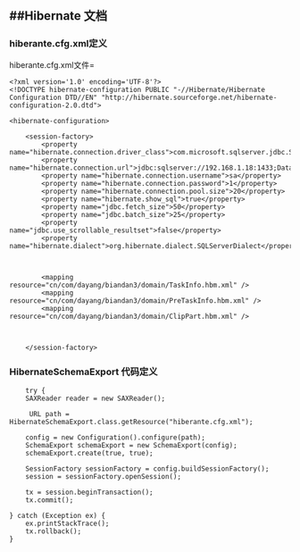 ##Hibernate 文档
---

### hiberante.cfg.xml定义

hiberante.cfg.xml文件=	


	<?xml version='1.0' encoding='UTF-8'?>
	<!DOCTYPE hibernate-configuration PUBLIC "-//Hibernate/Hibernate Configuration DTD//EN" "http://hibernate.sourceforge.net/hibernate-configuration-2.0.dtd">

	<hibernate-configuration>

		<session-factory>
			<property name="hibernate.connection.driver_class">com.microsoft.sqlserver.jdbc.SQLServerDriver</property>
			<property name="hibernate.connection.url">jdbc:sqlserver://192.168.1.18:1433;DatabaseName=test_dyulc30_hw</property>
			<property name="hibernate.connection.username">sa</property>
			<property name="hibernate.connection.password">1</property>
			<property name="hibernate.connection.pool.size">20</property>
			<property name="hibernate.show_sql">true</property>
			<property name="jdbc.fetch_size">50</property>
			<property name="jdbc.batch_size">25</property>
			<property name="jdbc.use_scrollable_resultset">false</property>
			<property name="hibernate.dialect">org.hibernate.dialect.SQLServerDialect</property>



			<mapping resource="cn/com/dayang/biandan3/domain/TaskInfo.hbm.xml" />
			<mapping resource="cn/com/dayang/biandan3/domain/PreTaskInfo.hbm.xml" />
			<mapping resource="cn/com/dayang/biandan3/domain/ClipPart.hbm.xml" />
			


		</session-factory>


</hibernate-configuration>
	
### HibernateSchemaExport 代码定义	

        try {
		SAXReader reader = new SAXReader();
		
		 URL path = HibernateSchemaExport.class.getResource("hiberante.cfg.xml");
		 
		config = new Configuration().configure(path);
		SchemaExport schemaExport = new SchemaExport(config);
		schemaExport.create(true, true);
		
		SessionFactory sessionFactory = config.buildSessionFactory();
		session = sessionFactory.openSession();
		
		tx = session.beginTransaction();
		tx.commit();
		
	} catch (Exception ex) {
		ex.printStackTrace();
		tx.rollback();
	}